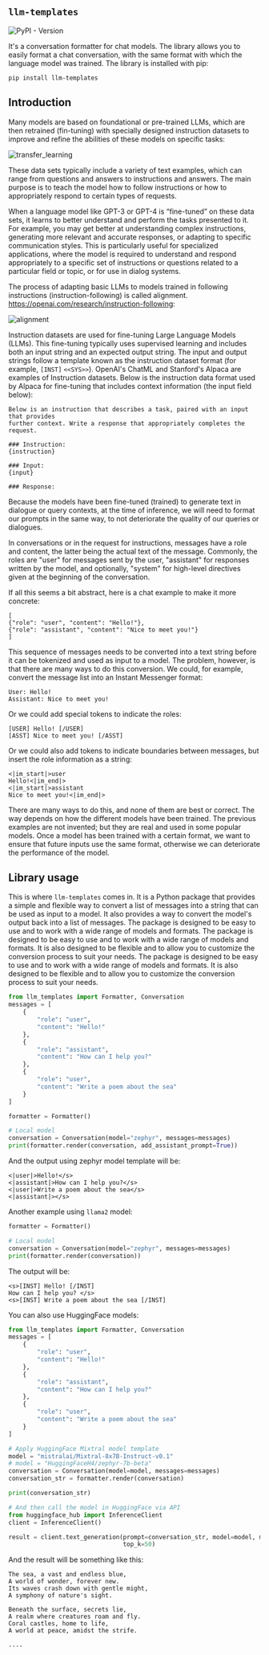 ## `llm-templates`
![PyPI - Version](https://img.shields.io/pypi/v/llm-templates?color=%252334D058)

It's a conversation formatter for chat models. The library allows you to easily format a chat conversation, with the same format with which the language model was trained. The library is installed with pip:

```
pip install llm-templates
```

## Introduction

Many models are based on foundational or pre-trained LLMs, which are then retrained (fin-tuning) with specially designed instruction datasets to improve and refine the abilities of these models on specific tasks:

![transfer_learning](images/transfer_learning.png)

These data sets typically include a variety of text examples, which can range from questions and answers to instructions and answers. The main purpose is to teach the model how to follow instructions or how to appropriately respond to certain types of requests.

When a language model like GPT-3 or GPT-4 is “fine-tuned” on these data sets, it learns to better understand and perform the tasks presented to it. For example, you may get better at understanding complex instructions, generating more relevant and accurate responses, or adapting to specific communication styles. This is particularly useful for specialized applications, where the model is required to understand and respond appropriately to a specific set of instructions or questions related to a particular field or topic, or for use in dialog systems.

The process of adapting basic LLMs to models trained in following instructions (instruction-following) is called alignment. https://openai.com/research/instruction-following:

![alignment](images/alignment.png)

Instruction datasets are used for fine-tuning Large Language Models (LLMs). This fine-tuning typically uses supervised learning and includes both an input string and an expected output string. The input and output strings follow a template known as the instruction dataset format (for example, `[INST]` `<<SYS>>`). OpenAI's ChatML and Stanford's Alpaca are examples of Instruction datasets. Below is the instruction data format used by Alpaca for fine-tuning that includes context information (the input field below):

```
Below is an instruction that describes a task, paired with an input that provides 
further context. Write a response that appropriately completes the request.

### Instruction:
{instruction}

### Input:
{input}

### Response:
```

Because the models have been fine-tuned (trained) to generate text in dialogue or query contexts, at the time of inference, we will need to format our prompts in the same way, to not deteriorate the quality of our queries or dialogues.

In conversations or in the request for instructions, messages have a role and content, the latter being the actual text of the message. Commonly, the roles are "user" for messages sent by the user, "assistant" for responses written by the model, and optionally, "system" for high-level directives given at the beginning of the conversation.

If all this seems a bit abstract, here is a chat example to make it more concrete:

```
[
{"role": "user", "content": "Hello!"},
{"role": "assistant", "content": "Nice to meet you!"}
]
```

This sequence of messages needs to be converted into a text string before it can be tokenized and used as input to a model. The problem, however, is that there are many ways to do this conversion. We could, for example, convert the message list into an Instant Messenger format:

```
User: Hello!
Assistant: Nice to meet you!
```

Or we could add special tokens to indicate the roles:

```
[USER] Hello! [/USER]
[ASST] Nice to meet you! [/ASST]
```

Or we could also add tokens to indicate boundaries between messages, but insert the role information as a string:

```
<|im_start|>user
Hello!<|im_end|>
<|im_start|>assistant
Nice to meet you!<|im_end|>
```

There are many ways to do this, and none of them are best or correct. The way depends on how the different models have been trained. The previous examples are not invented; but they are real and used in some popular models. Once a model has been trained with a certain format, we want to ensure that future inputs use the same format, otherwise we can deteriorate the performance of the model.

## Library usage

This is where `llm-templates` comes in. It is a Python package that provides a simple and flexible way to convert a list of messages into a string that can be used as input to a model. It also provides a way to convert the model's output back into a list of messages. The package is designed to be easy to use and to work with a wide range of models and formats. The package is designed to be easy to use and to work with a wide range of models and formats. It is also designed to be flexible and to allow you to customize the conversion process to suit your needs. The package is designed to be easy to use and to work with a wide range of models and formats. It is also designed to be flexible and to allow you to customize the conversion process to suit your needs.

```python
from llm_templates import Formatter, Conversation
messages = [
    {
        "role": "user",
        "content": "Hello!"
    },
    {
        "role": "assistant",
        "content": "How can I help you?"
    },
    {
        "role": "user",
        "content": "Write a poem about the sea"
    }
]

formatter = Formatter()

# Local model
conversation = Conversation(model="zephyr", messages=messages)
print(formatter.render(conversation, add_assistant_prompt=True))

```

And the output using zephyr model template will be:

``` 
<|user|>Hello!</s>
<|assistant|>How can I help you?</s>
<|user|>Write a poem about the sea</s>
<|assistant|></s>
```

Another example using `llama2` model:

```python
formatter = Formatter()

# Local model
conversation = Conversation(model="zephyr", messages=messages)
print(formatter.render(conversation))

```
The output will be:

```
<s>[INST] Hello! [/INST]
How can I help you? </s>
<s>[INST] Write a poem about the sea [/INST]

```

You can also use HuggingFace models:

```python
from llm_templates import Formatter, Conversation
messages = [
    {
        "role": "user",
        "content": "Hello!"
    },
    {
        "role": "assistant",
        "content": "How can I help you?"
    },
    {
        "role": "user",
        "content": "Write a poem about the sea"
    }
]

# Apply HuggingFace Mixtral model template
model = "mistralai/Mixtral-8x7B-Instruct-v0.1"
# model = "HuggingFaceH4/zephyr-7b-beta"
conversation = Conversation(model=model, messages=messages)
conversation_str = formatter.render(conversation)

print(conversation_str)

# And then call the model in HuggingFace via API
from huggingface_hub import InferenceClient
client = InferenceClient()

result = client.text_generation(prompt=conversation_str, model=model, max_new_tokens=768, temperature=0.7, top_p=0.9,
                                top_k=50)

```
And the result will be something like this:

```
The sea, a vast and endless blue,
A world of wonder, forever new.
Its waves crash down with gentle might,
A symphony of nature's sight.

Beneath the surface, secrets lie,
A realm where creatures roam and fly.
Coral castles, home to life,
A world at peace, amidst the strife.

....
```
